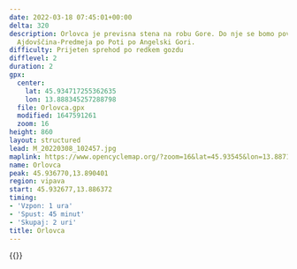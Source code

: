 ```yaml
---
date: 2022-03-18 07:45:01+00:00
delta: 320
description: Orlovca je previsna stena na robu Gore. Do nje se bomo povzpeli s ceste
  Ajdovščina-Predmeja po Poti po Angelski Gori.
difficulty: Prijeten sprehod po redkem gozdu
difflevel: 2
duration: 2
gpx:
  center:
    lat: 45.934717255362635
    lon: 13.888345257288798
  file: Orlovca.gpx
  modified: 1647591261
  zoom: 16
height: 860
layout: structured
lead: M_20220308_102457.jpg
maplink: https://www.opencyclemap.org/?zoom=16&lat=45.93545&lon=13.88715&layers=B0000
name: Orlovca
peak: 45.936770,13.890401
region: vipava
start: 45.932677,13.886372
timing:
- 'Vzpon: 1 ura'
- 'Spust: 45 minut'
- 'Skupaj: 2 uri'
title: Orlovca
---
```

{{<hike-details description="yes">}}
